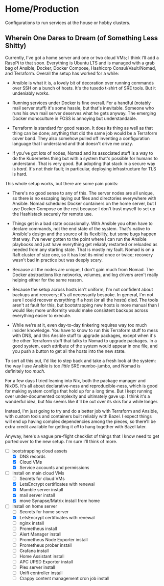 # Home/Production

Configurations to run services at the house or hobby clusters.

## Wherein One Dares to Dream (of Something Less Shitty)

Currently, I've got a home server and one or two cloud VMs; I think I'll add
a RaspPi to that soon. Everything is Ubuntu LTS and is managed with a grab
bag of Ansible, Docker, Docker Compose, Hashicorp Consul/Vault/Nomad, and
Terraform. Overall the setup has worked for a while:

-   Ansible is what it is, a lovely bit of decoration over running commands
    over SSH on a bunch of hosts. It's the tuxedo t-shirt of SRE tools. But
    it undeniably _works_.

-   Running services under Docker is fine overall. For a handful (notably
    mail server stuff) it's some hassle, but that's inevitable. Someone who
    runs his own mail server deserves what he gets anyway. The emerging
    Docker monoculture in FOSS is annoying but understandable.

-   Terraform is standard for good reason. It does its thing as well as that
    thing can be done; anything that did the same job would be a Terraform
    cover band. They also somehow pulled off inventing a configuration
    language that I understand and that doesn't drive me crazy.

-   If you've got lots of nodes, Nomad and its associated stuff is a way to
    do the Kubernetes thing but with a system that's possible for humans to
    understand. That is very good. But adopting that stack in a secure way
    is _hard_. It's not their fault; in particular, deploying infrastructure
    for TLS is hard.

This whole setup works, but there are some pain points:

-   There's no good sense to any of this. The server nodes are all unique,
    so there is no escaping laying out files and directories everywhere with
    Ansible. Nomad schedules Docker containers on the home server, but I use
    Docker Compose on the rest because I don't trust myself to set up the
    Hashistack securely for remote use.

-   Things get in a bad state occasionally. With Ansible you often have to
    declare commands, not the end state of the system. That's native to
    Ansible's design and the source of its flexibility, but some bugs happen
    that way. I've never gotten to the point where I can run the Ansible
    playbooks and just have everything get reliably restarted or reloaded as
    needed from any starting state. That is mostly my fault. Nomad is on a
    Raft cluster of size one, so it has lost its mind once or twice; recovery
    wasn't bad in practice but was deeply scary.

-   Because all the nodes are unique, I don't gain much from Nomad. The
    Docker abstractions like networks, volumes, and log drivers aren't
    really helping either for the same reason.

-   Because the setup across hosts isn't uniform, I'm not confident about
    backups and recovery; it's all necessarily bespoke. In general, I'm not
    sure I could recover everything if a host (or all the hosts) died. The
    tools aren't at fault for this, but bootstrapping new hosts is more manual
    than I would like; more uniformity would make consistent backups across
    everything easier to execute.

-   While we're at it, even day-to-day tinkering requires way too much insider
    knowledge. You have to know to run this Terraform stuff to mess with DNS,
    and this Ansible stuff to upgrade packages, except when it's the other
    Terraform stuff that talks to Nomad to upgrade packages. In a good system,
    each attribute of the system would appear in one file, and you push a
    button to get all the hosts into the new state.

To sort all this out, I'd like to step back and take a fresh look at the
system: the way I use Ansible is too _little_ SRE mumbo-jumbo, and Nomad is
definitely too _much_.

For a few days I tried leaning into Nix, both the package manager and NixOS.
It's all about declarative-ness and reproducible-ness, which is good for
making system configs that hold up for a long time. But I kept running over
under-documented complexity and ultimately gave up. I think it's a wonderful
idea, but Nix seems like it'll be out over its skis for a while longer.

Instead, I'm just going to try and do a better job with Terraform and Ansible,
with custom tools and containers built reliably with Bazel. I expect things
will end up having complex dependencies among the pieces, so there'll be extra
credit available for getting it _all_ to hang together with Bazel later.

Anyway, here's a vague pre-flight checklist of things that I know need to get
ported over to the new setup. I'm sure I'll think of more.

-   ☐ bootstrapping cloud assets
    -   ☒ DNS records
    -   ☒ Cloud VMs
    -   ☒ Service accounts and permissions
-   ☐ Install on main cloud VMs
    -   ☐ Secrets for cloud VMs
    -   ☒ LetsEncrypt certificates with renewal
    -   ☒ Mumble server install
    -   ☒ mail server install
    -   ☒ move Synapse/Matrix install from home
-   ☐ Install on home server
    -   ☐ Secrets for home server
    -   ☒ LetsEncrypt certificates with renewal
    -   ☐ nginx install
    -   ☐ Prometheus install
    -   ☐ Alert Manager install
    -   ☐ Prometheus Node Exporter install
    -   ☐ Prometheus prober install
    -   ☐ Grafana install
    -   ☐ Home Assistant install
    -   ☐ APC UPSD Exporter install
    -   ☐ Plex server install
    -   ☐ Unifi controller install
    -   ☐ Crappy content management cron job install
